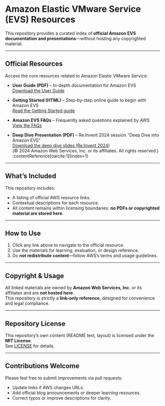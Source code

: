 # Amazon Elastic VMware Service (EVS) Resources

This repository provides a curated index of **official Amazon EVS documentation and presentations**—without hosting any copyrighted material.

---

##  Official Resources

Access the core resources related to Amazon Elastic VMware Service:

- **User Guide (PDF)** – In-depth documentation for Amazon EVS  
  [Download the User Guide](https://docs.aws.amazon.com/pdfs/evs/latest/userguide/evs-ug.pdf)

- **Getting Started (HTML)** – Step-by-step online guide to begin with Amazon EVS  
  [Read the Getting Started guide](https://docs.aws.amazon.com/evs/latest/userguide/getting-started.html)

- **Amazon EVS FAQs** – Frequently asked questions explained by AWS  
  [View the FAQs](https://aws.amazon.com/evs/faqs/)

- **Deep Dive Presentation (PDF)** – Re:Invent 2024 session "Deep Dive into Amazon EVS"  
  [Download the deep dive slides (Re:Invent 2024)](https://reinvent.awsevents.com/content/dam/reinvent/2024/slides/mam/MAM237-NEW_Deep-dive-into-Amazon-Elastic-VMware-Service.pdf)  
  (© 2024 Amazon Web Services, Inc. or its affiliates. All rights reserved.) :contentReference[oaicite:1]{index=1}

---

##  What’s Included

This repository includes:
- A listing of official AWS resource links.
- Contextual descriptions for each resource.
- All content remains within licensing boundaries: **no PDFs or copyrighted material are stored here**.

---

##  How to Use

1. Click any link above to navigate to the official resource.
2. Use the materials for learning, evaluation, or design reference.
3. Do **not redistribute content**—follow AWS’s terms and usage guidelines.

---

##  Copyright & Usage

All linked materials are owned by **Amazon Web Services, Inc.** or its affiliates and are **not hosted here**.  
This repository is strictly a **link-only reference**, designed for convenience and legal compliance.

---

##  Repository License

This repository’s own content (README text, layout) is licensed under the **MIT License**.  
See [LICENSE](./LICENSE) for details.

---

##  Contributions Welcome

Please feel free to submit improvements via pull requests:

- Update links if AWS changes URLs.
- Add official blog announcements or deeper learning resources.
- Correct typos or improve descriptions for clarity.
